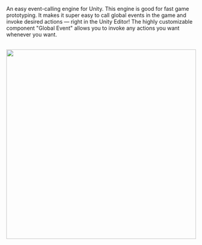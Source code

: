 An easy event-calling engine for Unity.
This engine is good for fast game prototyping.
It makes it super easy to call global events in the game and invoke desired actions — right in the Unity Editor!
The highly customizable component "Global Event" allows you to invoke any actions you want whenever you want.

<br>
<img src="https://github.com/user-attachments/assets/04e0610b-782f-45fa-be1e-0baca84fb32c" width="500">
